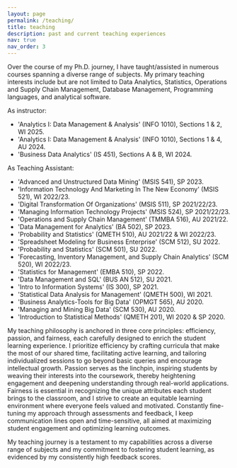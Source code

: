 ```yaml
---
layout: page
permalink: /teaching/
title: teaching
description: past and current teaching experiences
nav: true
nav_order: 3
---
```


Over the course of my Ph.D. journey, I have taught/assisted in numerous courses spanning a diverse range of subjects. My primary teaching interests include but are not limited to Data Analytics, Statistics, Operations and Supply Chain Management, Database Management, Programming languages, and analytical software.

As instructor:
- 'Analytics I: Data Management & Analysis' (INFO 1010), Sections 1 & 2, WI 2025.
- 'Analytics I: Data Management & Analysis' (INFO 1010), Sections 1 & 4, AU 2024.
- 'Business Data Analytics' (IS 451), Sections A & B, WI 2024.

As Teaching Assistant:
- 'Advanced and Unstructured Data Mining' (MSIS 541), SP 2023. 
- 'Information Technology And Marketing In The New Economy' (MSIS 521), WI 2022/23. 
- 'Digital Transformation Of Organizations' (MSIS 511), SP 2021/22/23. 
- 'Managing Information Technology Projects' (MSIS 524), SP 2021/22/23. 
- 'Operations and Supply Chain Management' (TMMBA 516), AU 2021/22. 
- 'Data Management for Analytics' (BA 502), SP 2023.
- 'Probability and Statistics' (QMETH 510), AU 2021/22 & WI 2022/23. 
- 'Spreadsheet Modeling for Business Enterprise' (SCM 512), SU 2022. 
- 'Probability and Statistics' (SCM 501), SU 2022. 
- 'Forecasting, Inventory Management, and Supply Chain Analytics' (SCM 520), WI 2022/23. 
- 'Statistics for Management' (EMBA 510), SP 2022.
- 'Data Management and SQL' (BUS AN 512), SU 2021.
- 'Intro to Information Systems' (IS 300), SP 2021.
- 'Statistical Data Analysis for Management' (QMETH 500), WI 2021.
- 'Business Analytics-Tools for Big Data' (OPMGT 565), AU 2020.
- 'Managing and Mining Big Data' (SCM 530), AU 2020.
- 'Introduction to Statistical Methods' (QMETH 201), WI 2020 & SP 2020.

My teaching philosophy is anchored in three core principles: efficiency, passion, and fairness, each carefully designed to enrich the student learning experience. I prioritize efficiency by crafting curricula that make the most of our shared time, facilitating active learning, and tailoring individualized sessions to go beyond basic queries and encourage intellectual growth. Passion serves as the linchpin, inspiring students by weaving their interests into the coursework, thereby heightening engagement and deepening understanding through real-world applications. Fairness is essential in recognizing the unique attributes each student brings to the classroom, and I strive to create an equitable learning environment where everyone feels valued and motivated. Constantly fine-tuning my approach through assessments and feedback, I keep communication lines open and time-sensitive, all aimed at maximizing student engagement and optimizing learning outcomes.

My teaching journey is a testament to my capabilities across a diverse range of subjects and my commitment to fostering student learning, as evidenced by my consistently high feedback scores.
